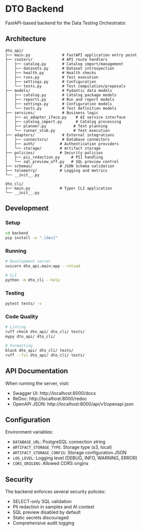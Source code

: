 # DTO Backend

FastAPI-based backend for the Data Testing Orchestrator.

## Architecture

```
dto_api/
├── main.py              # FastAPI application entry point
├── routers/             # API route handlers
│   ├── catalog.py       # Catalog import/management
│   ├── datasets.py      # Dataset introspection
│   ├── health.py        # Health checks
│   ├── runs.py          # Test execution
│   ├── settings.py      # Configuration
│   └── tests.py         # Test compilation/proposals
├── models/              # Pydantic data models
│   ├── catalog.py       # Catalog package models
│   ├── reports.py       # Run and report models
│   ├── settings.py      # Configuration models
│   └── tests.py         # Test definition models
├── services/            # Business logic
│   ├── ai_adapter_iface.py    # AI service interface
│   ├── catalog_import.py      # Catalog processing
│   ├── planner.py            # Test planning
│   └── runner_stub.py        # Test execution
├── adapters/            # External integrations
│   ├── connectors/      # Database connectors
│   ├── auth/           # Authentication providers
│   └── storage/        # Artifact storage
├── policies/           # Security policies
│   ├── pii_redaction.py     # PII handling
│   └── sql_preview_off.py   # SQL preview control
├── schemas/            # JSON Schema validation
├── telemetry/          # Logging and metrics
└── __init__.py

dto_cli/
├── main.py             # Typer CLI application
└── __init__.py
```

## Development

### Setup
```bash
cd backend
pip install -e ".[dev]"
```

### Running
```bash
# Development server
uvicorn dto_api.main:app --reload

# CLI
python -m dto_cli --help
```

### Testing
```bash
pytest tests/ -v
```

### Code Quality
```bash
# Linting
ruff check dto_api/ dto_cli/ tests/
mypy dto_api/ dto_cli/

# Formatting
black dto_api/ dto_cli/ tests/
ruff --fix dto_api/ dto_cli/ tests/
```

## API Documentation

When running the server, visit:
- Swagger UI: http://localhost:8000/docs
- ReDoc: http://localhost:8000/redoc
- OpenAPI JSON: http://localhost:8000/api/v1/openapi.json

## Configuration

Environment variables:
- `DATABASE_URL`: PostgreSQL connection string
- `ARTIFACT_STORAGE_TYPE`: Storage type (s3, local)
- `ARTIFACT_STORAGE_CONFIG`: Storage configuration JSON
- `LOG_LEVEL`: Logging level (DEBUG, INFO, WARNING, ERROR)
- `CORS_ORIGINS`: Allowed CORS origins

## Security

The backend enforces several security policies:
- SELECT-only SQL validation
- PII redaction in samples and AI context
- SQL preview disabled by default
- Static secrets discouraged
- Comprehensive audit logging
